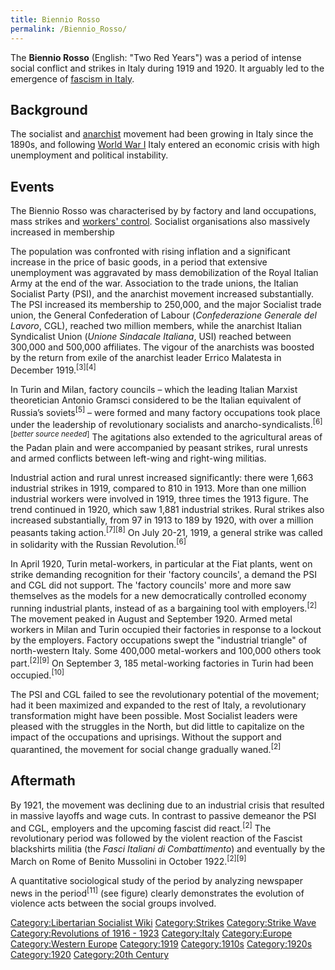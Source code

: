 ```yaml
---
title: Biennio Rosso
permalink: /Biennio_Rosso/
---
```


The **Biennio Rosso** (English: "Two Red Years") was a period of intense
social conflict and strikes in Italy during 1919 and 1920. It arguably
led to the emergence of [fascism in Italy](fascism_in_Italy.md "wikilink").

## Background

The socialist and [anarchist](Anarchism.md "wikilink") movement had been
growing in Italy since the 1890s, and following [World War
I](World_War_I.md "wikilink") Italy entered an economic crisis with high
unemployment and political instability.

## Events

The Biennio Rosso was characterised by by factory and land occupations,
mass strikes and [workers'
control](Workers'_Control_in_Italy.md "wikilink"). Socialist organisations
also massively increased in membership

The population was confronted with rising inflation and a significant
increase in the price of basic goods, in a period that extensive
unemployment was aggravated by mass demobilization of the Royal Italian
Army at the end of the war. Association to the trade unions, the Italian
Socialist Party (PSI), and the anarchist movement increased
substantially. The PSI increased its membership to 250,000, and the
major Socialist trade union, the General Confederation of Labour
(*Confederazione Generale del Lavoro*, CGL), reached two million
members, while the anarchist Italian Syndicalist Union (*Unione
Sindacale Italiana*, USI) reached between 300,000 and 500,000
affiliates. The vigour of the anarchists was boosted by the return from
exile of the anarchist leader Errico Malatesta in December
1919.<sup>\[3\]\[4\]</sup>

In Turin and Milan, factory councils – which the leading Italian Marxist
theoretician Antonio Gramsci considered to be the Italian equivalent of
Russia’s soviets<sup>\[5\]</sup> – were formed and many factory
occupations took place under the leadership of revolutionary socialists
and anarcho-syndicalists.<sup>\[6\]\[*better source needed*\]</sup> The
agitations also extended to the agricultural areas of the Padan plain
and were accompanied by peasant strikes, rural unrests and armed
conflicts between left-wing and right-wing militias.

Industrial action and rural unrest increased significantly: there were
1,663 industrial strikes in 1919, compared to 810 in 1913. More than one
million industrial workers were involved in 1919, three times the 1913
figure. The trend continued in 1920, which saw 1,881 industrial strikes.
Rural strikes also increased substantially, from 97 in 1913 to 189 by
1920, with over a million peasants taking action.<sup>\[7\]\[8\]</sup>
On July 20-21, 1919, a general strike was called in solidarity with the
Russian Revolution.<sup>\[6\]</sup>

In April 1920, Turin metal-workers, in particular at the Fiat plants,
went on strike demanding recognition for their 'factory councils', a
demand the PSI and CGL did not support. The 'factory councils' more and
more saw themselves as the models for a new democratically controlled
economy running industrial plants, instead of as a bargaining tool with
employers.<sup>\[2\]</sup> The movement peaked in August and September
1920. Armed metal workers in Milan and Turin occupied their factories in
response to a lockout by the employers. Factory occupations swept the
"industrial triangle" of north-western Italy. Some 400,000 metal-workers
and 100,000 others took part.<sup>\[2\]\[9\]</sup> On September 3, 185
metal-working factories in Turin had been occupied.<sup>\[10\]</sup>

The PSI and CGL failed to see the revolutionary potential of the
movement; had it been maximized and expanded to the rest of Italy, a
revolutionary transformation might have been possible. Most Socialist
leaders were pleased with the struggles in the North, but did little to
capitalize on the impact of the occupations and uprisings. Without the
support and quarantined, the movement for social change gradually
waned.<sup>\[2\]</sup>

## Aftermath

By 1921, the movement was declining due to an industrial crisis that
resulted in massive layoffs and wage cuts. In contrast to passive
demeanor the PSI and CGL, employers and the upcoming fascist did
react.<sup>\[2\]</sup> The revolutionary period was followed by the
violent reaction of the Fascist blackshirts militia (the *Fasci Italiani
di Combattimento*) and eventually by the March on Rome of Benito
Mussolini in October 1922.<sup>\[2\]\[9\]</sup>

A quantitative sociological study of the period by analyzing newspaper
news in the period<sup>\[11\]</sup> (see figure) clearly demonstrates
the evolution of violence acts between the social groups involved.

[Category:Libertarian Socialist
Wiki](Category:Libertarian_Socialist_Wiki.md "wikilink")
[Category:Strikes](Category:Strikes.md "wikilink") [Category:Strike
Wave](Category:Strike_Wave.md "wikilink") [Category:Revolutions of 1916 -
1923](Category:Revolutions_of_1916_-_1923.md "wikilink")
[Category:Italy](Category:Italy.md "wikilink")
[Category:Europe](Category:Europe.md "wikilink") [Category:Western
Europe](Category:Western_Europe.md "wikilink")
[Category:1919](Category:1919.md "wikilink")
[Category:1910s](Category:1910s.md "wikilink")
[Category:1920s](Category:1920s.md "wikilink")
[Category:1920](Category:1920.md "wikilink") [Category:20th
Century](Category:20th_Century.md "wikilink")